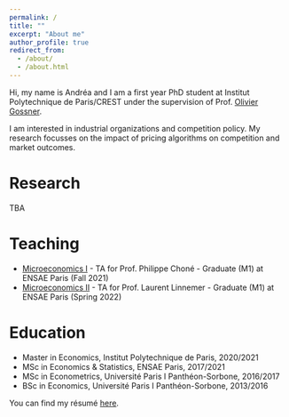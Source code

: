 ```yaml
---
permalink: /
title: ""
excerpt: "About me"
author_profile: true
redirect_from: 
  - /about/
  - /about.html
---
```


Hi, my name is Andréa and I am a first year PhD student at Institut Polytechnique de Paris/CREST under the supervision of Prof. [Olivier Gossner](http://gossner.me/). 

I am interested in industrial organizations and competition policy. My research focusses on the impact of pricing algorithms on competition and market outcomes. 

Research
======

TBA

Teaching
======

- [Microeconomics I](https://www.ensae.fr/courses/microeconomie-1/) - TA for Prof. Philippe Choné - Graduate (M1) at ENSAE Paris (Fall 2021)
- [Microeconomics II](https://www.ensae.fr/courses/microeconomie-2-economie-industrielle/) - TA for Prof. Laurent Linnemer - Graduate (M1) at ENSAE Paris (Spring 2022)

Education
======

- Master in Economics, Institut Polytechnique de Paris, 2020/2021
- MSc in Economics & Statistics, ENSAE Paris, 2017/2021
- MSc in Econometrics, Université Paris I Panthéon-Sorbone, 2016/2017
- BSc in Economics, Université Paris I Panthéon-Sorbone, 2013/2016

You can find my résumé [here](https://andreaepivent.github.io/files/CV_EN_EPIVENT_Jan21.pdf).